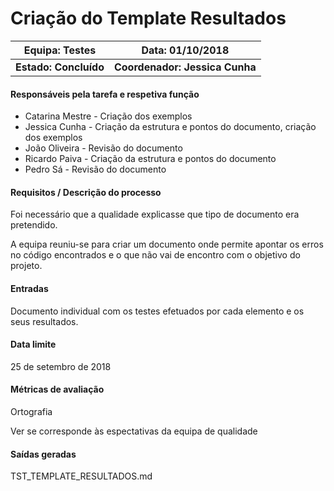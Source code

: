 # **Criação do Template Resultados**

| Equipa: Testes        | Data: 01/10/2018               |
| --------------------- | ------------------------------ |
| **Estado: Concluído** | **Coordenador: Jessica Cunha** |

#### **Responsáveis pela tarefa e respetiva função**

- Catarina Mestre - Criação dos exemplos 
- Jessica Cunha - Criação da estrutura e pontos do documento, criação dos exemplos 
- João Oliveira - Revisão do documento
- Ricardo Paiva - Criação da estrutura e pontos do documento
- Pedro Sá - Revisão do documento

#### **Requisitos / Descrição do processo**

Foi necessário que a qualidade explicasse que tipo de documento era pretendido.

A equipa reuniu-se para criar um documento onde permite apontar os erros no código encontrados e o que não vai de encontro com o objetivo do projeto.

#### **Entradas**

Documento individual com os testes efetuados por cada elemento e os seus resultados.

#### **Data limite**

25 de setembro de 2018

#### **Métricas de avaliação**

Ortografia

Ver se corresponde às espectativas da equipa de qualidade

#### **Saídas geradas**

TST_TEMPLATE_RESULTADOS.md